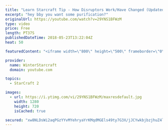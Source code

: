 ```yaml
---
title: "Learn Starcraft Tip - How Disruptors Work/Have Changed (Updated Patch 4.0 2018)"
excerpt: "hey bby you want some purification?"
originalUrl: https://youtube.com/watch?v=29YNS1BFWzM
type: video
price: Free
length: PT37S
publishedDateTime: 2018-05-23T13:22:04Z
heat: 50

featuredContent: "<iframe width=\"800\" height=\"500\" frameborder=\"0\" src=\"https://www.youtube.com/embed/29YNS1BFWzM\" allow=\"accelerometer; autoplay; encrypted-media; gyroscope; picture-in-picture\" allowfullscreen></iframe>"

provider:
  name: WinterStarcraft
  domain: youtube.com

topics:
  - StarCraft 2

images:
  - url: https://i.ytimg.com/vi/29YNS1BFWzM/maxresdefault.jpg
    width: 1280
    height: 720
    isCached: true

secured: "xw8NLDsWi2aqPGzYYvMYehryaYrKMqdMGEls49ty7G3X/jJCYwkbjbzjhuZ4lxQf/BnZaOADJwxCI3Y6UhjWfXDNS9/eZtdUXDe64qFhUoMfmBKfzpim0btpK80iHxkZ12ihfmWs+uIXRvzmOHbIzWYF0TW+4di5qb4roUofTr777xrk0q5q61YC+1mAa4Ft8O9HsB6nvr9eGgqUZCR3CHrtvBKaDu4qPT+rC/zPOM43y3/We7iPqwJX/X+Mf1iMgik8fNyxYl8YCoz3D293FMbTbs9KZS8XlDZQJTiVXmeURXtnosi/XRPGmpgJ4SdmJDtp/KTrBVrnuVACsGhOsOVwFnFEmPEbAMNyKm/al52HQimUDvrMeQwWVVjWhg+yTz6o48tvX1guVcsy/knfgOhqHaFWvGOR2UXvqtCALj4=;92HPhyZC9kkofqBUOW1JJw=="
---
```


